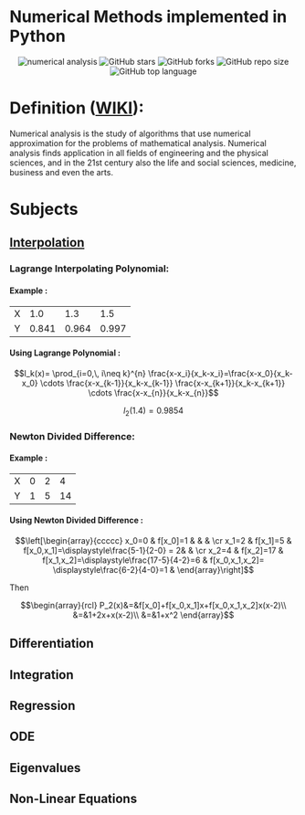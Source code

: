 # Numerical Methods implemented in Python
<div align="center">

![numerical analysis](https://user-images.githubusercontent.com/29122581/177538989-e1e77473-0cd3-4eb8-8c19-8ff87230ac5a.png)
![GitHub stars](https://img.shields.io/github/stars/michaelehab/Numerical-Methods?style=plastic)
![GitHub forks](https://img.shields.io/github/forks/michaelehab/Numerical-Methods?style=plastic)
![GitHub repo size](https://img.shields.io/github/repo-size/michaelehab/Numerical-Methods?style=plastic)
![GitHub top language](https://img.shields.io/github/languages/top/michaelehab/Numerical-Methods?style=plastic)
</div>

# Definition (<a href="https://en.wikipedia.org/wiki/Numerical_analysis">WIKI</a>):
Numerical analysis is the study of algorithms that use numerical approximation for the problems of mathematical analysis. Numerical analysis finds application in all fields of engineering and the physical sciences, and in the 21st century also the life and social sciences, medicine, business and even the arts.

# Subjects
## <a href="./interpolation.py">Interpolation</a>
### Lagrange Interpolating Polynomial:
#### Example : 
<table align="center">
  <tr>
    <td>X</td> 
    <td>1.0</td>
    <td>1.3</td>
    <td>1.5</td>
  </tr>
  <tr>
    <td>Y</td>
    <td>0.841</td>
    <td>0.964</td>
    <td>0.997</td>
  </tr>
</table>

#### Using Lagrange Polynomial :
$$l_k(x)= \prod_{i=0,\, i\neq k}^{n} \frac{x-x_i}{x_k-x_i}=\frac{x-x_0}{x_k-x_0} \cdots \frac{x-x_{k-1}}{x_k-x_{k-1}} \frac{x-x_{k+1}}{x_k-x_{k+1}} \cdots \frac{x-x_{n}}{x_k-x_{n}}$$

$$l_2(1.4)=0.9854$$

### Newton Divided Difference:
#### Example : 
<table align="center">
  <tr>
    <td>X</td> 
    <td>0</td>
    <td>2</td>
    <td>4</td>
  </tr>
  <tr>
    <td>Y</td>
    <td>1</td>
    <td>5</td>
    <td>14</td>
  </tr>
</table>

#### Using Newton Divided Difference :
$$\left[\begin{array}{ccccc}
x_0=0 & f[x_0]=1  &                  & & \cr
x_1=2 & f[x_1]=5   & f[x_0,x_1]=\displaystyle\frac{5-1}{2-0} = 2& & \cr
x_2=4 & f[x_2]=17 & f[x_1,x_2]=\displaystyle\frac{17-5}{4-2}=6  &  f[x_0,x_1,x_2]=
\displaystyle\frac{6-2}{4-0}=1
  & 
\end{array}\right]$$

Then

$$\begin{array}{rcl}
P_2(x)&=&f[x_0]+f[x_0,x_1]x+f[x_0,x_1,x_2]x(x-2)\\
&=&1+2x+x(x-2)\\
&=&1+x^2
\end{array}$$

## Differentiation
## Integration
## Regression
## ODE
## Eigenvalues
## Non-Linear Equations
